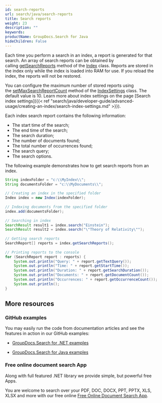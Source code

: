 ```yaml
---
id: search-reports
url: search/java/search-reports
title: Search reports
weight: 23
description: ""
keywords: 
productName: GroupDocs.Search for Java
hideChildren: False
---
```

Each time you perform a search in an index, a report is generated for that search. An array of search reports can be obtained by calling [getSearchReports](https://apireference.groupdocs.com/search/java/com.groupdocs.search/Index#getSearchReports()) method of the [Index](https://apireference.groupdocs.com/search/java/com.groupdocs.search/Index) class. Reports are stored in the index only while the index is loaded into RAM for use. If you reload the index, the reports will not be restored.

You can configure the maximum number of stored reports using the [setMaxSearchReportCount](https://apireference.groupdocs.com/search/java/com.groupdocs.search/IndexSettings#setMaxSearchReportCount(int)) method of the [IndexSettings](https://apireference.groupdocs.com/search/java/com.groupdocs.search/IndexSettings) class. The default value is 10. Learn more about index settings on the page [Search index settings]({{< ref "search/java/developer-guide/advanced-usage/creating-an-index/search-index-settings.md" >}}).

Each index search report contains the following information:

*   The start time of the search;
*   The end time of the search;
*   The search duration;
*   The number of documents found;
*   The total number of occurrences found;
*   The search query;
*   The search options.

The following example demonstrates how to get search reports from an index.



```java
String indexFolder = "c:\\MyIndex\\";
String documentsFolder = "c:\\MyDocuments\\";
 
// Creating an index in the specified folder
Index index = new Index(indexFolder);
 
// Indexing documents from the specified folder
index.add(documentsFolder);
 
// Searching in index
SearchResult result1 = index.search("Einstein");
SearchResult result2 = index.search("\"Theory of Relativity\"");
 
// Getting search reports
SearchReport[] reports = index.getSearchReports();
 
// Printing reports to the console
for (SearchReport report : reports) {
    System.out.println("Query: " + report.getTextQuery());
    System.out.println("Time: " + report.getStartTime());
    System.out.println("Duration: " + report.getSearchDuration());
    System.out.println("Documents: " + report.getDocumentCount());
    System.out.println("Occurrences: " + report.getOccurrenceCount());
    System.out.println();
}
```

## More resources

### GitHub examples

You may easily run the code from documentation articles and see the features in action in our GitHub examples:

*   [GroupDocs.Search for .NET examples](https://github.com/groupdocs-search/GroupDocs.Search-for-.NET)
    
*   [GroupDocs.Search for Java examples](https://github.com/groupdocs-search/GroupDocs.Search-for-Java)
    

### Free online document search App

Along with full featured .NET library we provide simple, but powerful free Apps.

You are welcome to search over your PDF, DOC, DOCX, PPT, PPTX, XLS, XLSX and more with our free online [Free Online Document Search App](https://products.groupdocs.app/search).
